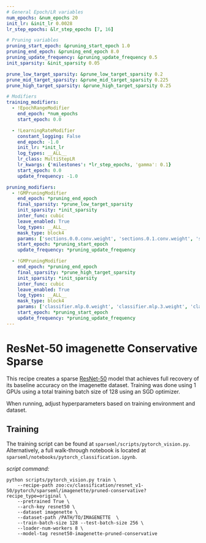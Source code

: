```yaml
---
# General Epoch/LR variables
num_epochs: &num_epochs 20
init_lr: &init_lr 0.0028
lr_step_epochs: &lr_step_epochs [7, 16]

# Pruning variables
pruning_start_epoch: &pruning_start_epoch 1.0
pruning_end_epoch: &pruning_end_epoch 8.0
pruning_update_frequency: &pruning_update_frequency 0.5
init_sparsity: &init_sparsity 0.05

prune_low_target_sparsity: &prune_low_target_sparsity 0.2
prune_mid_target_sparsity: &prune_mid_target_sparsity 0.225
prune_high_target_sparsity: &prune_high_target_sparsity 0.25

# Modifiers
training_modifiers:
  - !EpochRangeModifier
    end_epoch: *num_epochs
    start_epoch: 0.0

  - !LearningRateModifier
    constant_logging: False
    end_epoch: -1.0
    init_lr: *init_lr
    log_types: __ALL__
    lr_class: MultiStepLR
    lr_kwargs: {'milestones': *lr_step_epochs, 'gamma': 0.1}
    start_epoch: 0.0
    update_frequency: -1.0

pruning_modifiers:
  - !GMPruningModifier
    end_epoch: *pruning_end_epoch
    final_sparsity: *prune_low_target_sparsity
    init_sparsity: *init_sparsity
    inter_func: cubic
    leave_enabled: True
    log_types: __ALL__
    mask_type: block4
    params: ['sections.0.0.conv.weight', 'sections.0.1.conv.weight', 'sections.1.0.conv.weight', 'sections.1.1.conv.weight', 'sections.2.0.conv.weight', 'sections.2.1.conv.weight', 'sections.2.2.conv.weight', 'sections.3.0.conv.weight', 'sections.3.1.conv.weight', 'sections.3.2.conv.weight', 'sections.4.0.conv.weight', 'sections.4.1.conv.weight', 'sections.4.2.conv.weight']
    start_epoch: *pruning_start_epoch
    update_frequency: *pruning_update_frequency

  - !GMPruningModifier
    end_epoch: *pruning_end_epoch
    final_sparsity: *prune_high_target_sparsity
    init_sparsity: *init_sparsity
    inter_func: cubic
    leave_enabled: True
    log_types: __ALL__
    mask_type: block4
    params: ['classifier.mlp.0.weight', 'classifier.mlp.3.weight', 'classifier.mlp.6.weight']
    start_epoch: *pruning_start_epoch
    update_frequency: *pruning_update_frequency
---
```


# ResNet-50 imagenette Conservative Sparse

This recipe creates a sparse [ResNet-50](https://arxiv.org/abs/1512.03385) model that
achieves full recovery of its baseline accuracy on the imagenette dataset.
Training was done using 1 GPUs using a total training batch size of 128
using an SGD optimizer.

When running, adjust hyperparameters based on training environment and dataset.

## Training
The training script can be found at `sparseml/scripts/pytorch_vision.py`. 
Alternatively, a full walk-through notebook is located at `sparseml/notebooks/pytorch_classification.ipynb`.

*script command:*

```
python scripts/pytorch_vision.py train \
    --recipe-path zoo:cv/classification/resnet_v1-50/pytorch/sparseml/imagenette/pruned-conservative?recipe_type=original \
    --pretrained True \
    --arch-key resnet50 \
    --dataset imagenette \
    --dataset-path /PATH/TO/IMAGENETTE  \
    --train-batch-size 128 --test-batch-size 256 \
    --loader-num-workers 8 \
    --model-tag resnet50-imagenette-pruned-conservative
```